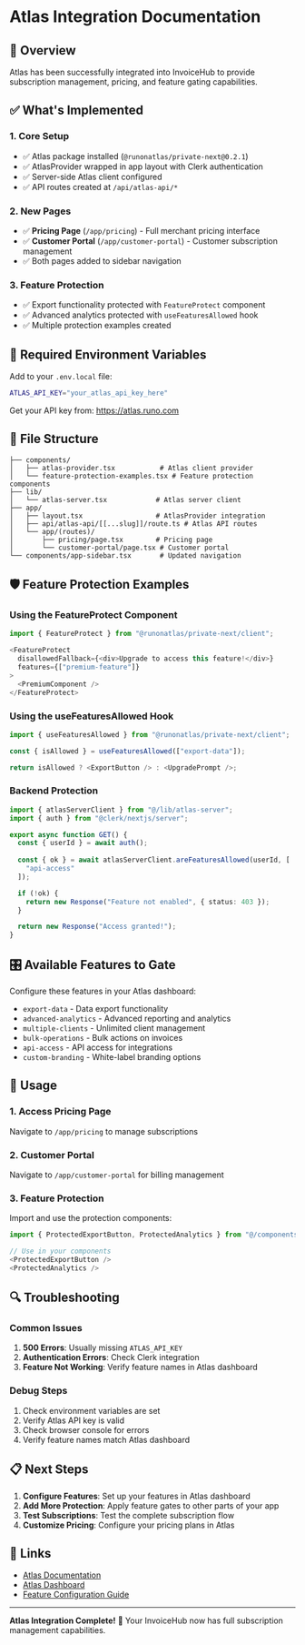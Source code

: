 # Atlas Integration Documentation

## 🎯 Overview

Atlas has been successfully integrated into InvoiceHub to provide subscription management, pricing, and feature gating capabilities.

## ✅ What's Implemented

### 1. **Core Setup**
- ✅ Atlas package installed (`@runonatlas/private-next@0.2.1`)
- ✅ AtlasProvider wrapped in app layout with Clerk authentication
- ✅ Server-side Atlas client configured
- ✅ API routes created at `/api/atlas-api/*`

### 2. **New Pages**
- ✅ **Pricing Page** (`/app/pricing`) - Full merchant pricing interface
- ✅ **Customer Portal** (`/app/customer-portal`) - Customer subscription management
- ✅ Both pages added to sidebar navigation

### 3. **Feature Protection**
- ✅ Export functionality protected with `FeatureProtect` component
- ✅ Advanced analytics protected with `useFeaturesAllowed` hook
- ✅ Multiple protection examples created

## 🔧 Required Environment Variables

Add to your `.env.local` file:

```bash
ATLAS_API_KEY="your_atlas_api_key_here"
```

Get your API key from: https://atlas.runo.com

## 📁 File Structure

```
├── components/
│   ├── atlas-provider.tsx           # Atlas client provider
│   └── feature-protection-examples.tsx # Feature protection components
├── lib/
│   └── atlas-server.tsx            # Atlas server client
├── app/
│   ├── layout.tsx                  # AtlasProvider integration
│   ├── api/atlas-api/[[...slug]]/route.ts # Atlas API routes
│   └── app/(routes)/
│       ├── pricing/page.tsx        # Pricing page
│       └── customer-portal/page.tsx # Customer portal
└── components/app-sidebar.tsx       # Updated navigation
```

## 🛡️ Feature Protection Examples

### Using the FeatureProtect Component

```typescript
import { FeatureProtect } from "@runonatlas/private-next/client";

<FeatureProtect
  disallowedFallback={<div>Upgrade to access this feature!</div>}
  features={["premium-feature"]}
>
  <PremiumComponent />
</FeatureProtect>
```

### Using the useFeaturesAllowed Hook

```typescript
import { useFeaturesAllowed } from "@runonatlas/private-next/client";

const { isAllowed } = useFeaturesAllowed(["export-data"]);

return isAllowed ? <ExportButton /> : <UpgradePrompt />;
```

### Backend Protection

```typescript
import { atlasServerClient } from "@/lib/atlas-server";
import { auth } from "@clerk/nextjs/server";

export async function GET() {
  const { userId } = await auth();
  
  const { ok } = await atlasServerClient.areFeaturesAllowed(userId, [
    "api-access"
  ]);

  if (!ok) {
    return new Response("Feature not enabled", { status: 403 });
  }

  return new Response("Access granted!");
}
```

## 🎛️ Available Features to Gate

Configure these features in your Atlas dashboard:

- `export-data` - Data export functionality
- `advanced-analytics` - Advanced reporting and analytics
- `multiple-clients` - Unlimited client management
- `bulk-operations` - Bulk actions on invoices
- `api-access` - API access for integrations
- `custom-branding` - White-label branding options

## 🚀 Usage

### 1. **Access Pricing Page**
Navigate to `/app/pricing` to manage subscriptions

### 2. **Customer Portal**
Navigate to `/app/customer-portal` for billing management

### 3. **Feature Protection**
Import and use the protection components:

```typescript
import { ProtectedExportButton, ProtectedAnalytics } from "@/components/feature-protection-examples";

// Use in your components
<ProtectedExportButton />
<ProtectedAnalytics />
```

## 🔍 Troubleshooting

### Common Issues

1. **500 Errors**: Usually missing `ATLAS_API_KEY`
2. **Authentication Errors**: Check Clerk integration
3. **Feature Not Working**: Verify feature names in Atlas dashboard

### Debug Steps

1. Check environment variables are set
2. Verify Atlas API key is valid
3. Check browser console for errors
4. Verify feature names match Atlas dashboard

## 📋 Next Steps

1. **Configure Features**: Set up your features in Atlas dashboard
2. **Add More Protection**: Apply feature gates to other parts of your app
3. **Test Subscriptions**: Test the complete subscription flow
4. **Customize Pricing**: Configure your pricing plans in Atlas

## 🔗 Links

- [Atlas Documentation](https://atlas.runo.com/docs)
- [Atlas Dashboard](https://atlas.runo.com)
- [Feature Configuration Guide](https://atlas.runo.com/docs/features)

---

**Atlas Integration Complete!** 🎉 Your InvoiceHub now has full subscription management capabilities. 